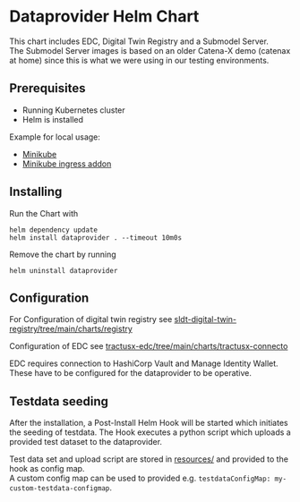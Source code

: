 # Dataprovider Helm Chart

This chart includes EDC, Digital Twin Registry and a Submodel Server.  
The Submodel Server images is based on an older Catena-X demo (catenax at home) since this is what we were using in our
testing environments.

## Prerequisites

- Running Kubernetes cluster
- Helm is installed

Example for local usage:

- [Minikube](https://minikube.sigs.k8s.io/docs/start/)
- [Minikube ingress addon](https://minikube.sigs.k8s.io/docs/handbook/addons/ingress-dns/)

## Installing

Run the Chart with

```shell
helm dependency update
helm install dataprovider . --timeout 10m0s
```

Remove the chart by running

```shell
helm uninstall dataprovider
```
## Configuration

For Configuration of digital twin registry see [sldt-digital-twin-registry/tree/main/charts/registry](https://github.com/eclipse-tractusx/sldt-digital-twin-registry/tree/main/charts/registry)

Configuration of EDC see [tractusx-edc/tree/main/charts/tractusx-connecto](https://github.com/eclipse-tractusx/tractusx-edc/tree/main/charts/tractusx-connector)

EDC requires connection to HashiCorp Vault and Manage Identity Wallet. These have to be configured for the dataprovider to be operative. 

## Testdata seeding

After the installation, a Post-Install Helm Hook will be started which initiates the seeding of testdata. The Hook executes a python script which uploads a provided test dataset to the dataprovider.

Test data set and upload script are stored in [resources/](resources) and provided to the hook as config map.  
A custom config map can be used to provided e.g. `testdataConfigMap: my-custom-testdata-configmap`.